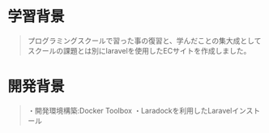 # 学習背景
 >プログラミングスクールで習った事の復習と、学んだことの集大成として
 >スクールの課題とは別にlaravelを使用したECサイトを作成しました。

# 開発背景
>・開発環境構築:Docker Toolbox
>・Laradockを利用したLaravelインストール
